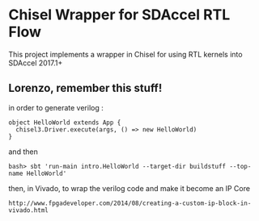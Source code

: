 Chisel Wrapper for SDAccel RTL Flow
=======================

This project implements a wrapper in Chisel for using RTL kernels into SDAccel 2017.1+

## Lorenzo, remember this stuff!

in order to generate verilog :
```aidl
object HelloWorld extends App {
  chisel3.Driver.execute(args, () => new HelloWorld)
}
```

and then 
```
bash> sbt 'run-main intro.HelloWorld --target-dir buildstuff --top-name HelloWorld'
```
then, in Vivado, to wrap the verilog code and make it become an IP Core

```aidl
http://www.fpgadeveloper.com/2014/08/creating-a-custom-ip-block-in-vivado.html
```

